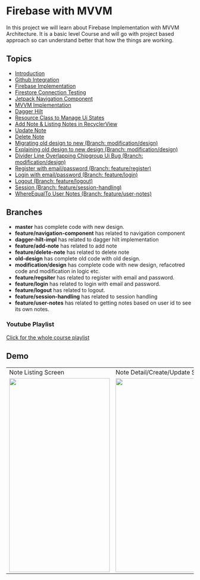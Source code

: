 # Firebase with MVVM

In this project we will learn about Firebase Implementation with MVVM Architecture. It is a basic level Course and will go with project based approach so can understand better that how the things are working.

## Topics

- [Introduction](https://www.youtube.com/watch?v=MNomjZf-8C8&list=PLIIWAqaTrNlg7q0cfajkBj8OwG60qpBVL&index=1&t=71s)
- [Github Integration](https://www.youtube.com/watch?v=-os2YCijeIA&list=PLIIWAqaTrNlg7q0cfajkBj8OwG60qpBVL&index=2)
- [Firebase Implementation](https://www.youtube.com/watch?v=jNrSNyNGskg&list=PLIIWAqaTrNlg7q0cfajkBj8OwG60qpBVL&index=3) 
- [Firestore Connection Testing](https://www.youtube.com/watch?v=vSFCqzc2dF8&list=PLIIWAqaTrNlg7q0cfajkBj8OwG60qpBVL&index=4)
- [Jetpack Navigation Component](https://www.youtube.com/watch?v=tOYHlI_by64&list=PLIIWAqaTrNlg7q0cfajkBj8OwG60qpBVL&index=5)
- [MVVM Implementation](https://www.youtube.com/watch?v=jy8QzgW1oYk&list=PLIIWAqaTrNlg7q0cfajkBj8OwG60qpBVL&index=7)
- [Dagger Hilt](https://www.youtube.com/watch?v=K65IyCMUbZg&list=PLIIWAqaTrNlg7q0cfajkBj8OwG60qpBVL&index=8)
- [Resource Class to Manage Ui States](https://www.youtube.com/watch?v=kv1YWtl9ILM&list=PLIIWAqaTrNlg7q0cfajkBj8OwG60qpBVL&index=9)
- [Add Note & Listing Notes in RecyclerView](https://www.youtube.com/watch?v=7ZNk87k441U&list=PLIIWAqaTrNlg7q0cfajkBj8OwG60qpBVL&index=10)
- [Update Note](https://www.youtube.com/watch?v=oHvPmOEKpjc&list=PLIIWAqaTrNlg7q0cfajkBj8OwG60qpBVL&index=11)
- [Delete Note](https://www.youtube.com/watch?v=ngvPIiDRRv0&list=PLIIWAqaTrNlg7q0cfajkBj8OwG60qpBVL&index=12)
- [Migrating old design to new (Branch: modification/design)](https://www.youtube.com/watch?v=DYCWfCOohsQ&list=PLIIWAqaTrNlg7q0cfajkBj8OwG60qpBVL&index=14)
- [Explaining old design to new design (Branch: modification/design)](https://www.youtube.com/watch?v=dDvcGichH04&list=PLIIWAqaTrNlg7q0cfajkBj8OwG60qpBVL&index=15)
- [Divider Line Overlapping Chipgroup Ui Bug (Branch: modification/design)](https://www.youtube.com/watch?v=T9mk9ivhIOw&list=PLIIWAqaTrNlg7q0cfajkBj8OwG60qpBVL&index=16)
- [Register with email/password (Branch: feature/register)](https://www.youtube.com/watch?v=xsEDL0Y3Ays&list=PLIIWAqaTrNlg7q0cfajkBj8OwG60qpBVL&index=17)
- [Login with email/password (Branch: feature/login)](https://www.youtube.com/watch?v=r48IHaYEJTk&list=PLIIWAqaTrNlg7q0cfajkBj8OwG60qpBVL&index=18)
- [Logout (Branch: feature/logout)](https://www.youtube.com/watch?v=uUMFHZEzGQE)
- [Session (Branch: feature/session-handling)](https://youtu.be/uP2R6Trij4A)
- [WhereEqualTo User Notes (Branch: feature/user-notes)](https://youtu.be/UWPz6344gb0)


## Branches
- **master** has complete code with new design.
- **feature/navigation-component** has related to navigation component
- **dagger-hilt-impl** has related to dagger hilt implementation
- **feature/add-note** has related to add note
- **feature/delete-note** has related to delete note
- **old-design** has complete old code with old design.
- **modification/design** has complete code with new design, refacotred code and modification in logic etc.
- **feature/regsiter** has related to register with email and password.
- **feature/login** has related to login with email and password.
- **feature/logout** has related to logout.
- **feature/session-handling** has related to session handling
- **feature/user-notes** has related to getting notes based on user id to see its own notes.

### Youtube Playlist
[Click for the whole course playlist](https://www.youtube.com/playlist?list=PLIIWAqaTrNlg7q0cfajkBj8OwG60qpBVL)

## Demo

<table>
  <tr>
    <td>Note Listing Screen</td>
     <td>Note Detail/Create/Update Screen</td>
  </tr>
  <tr>
    <td><img src="https://github.com/shahzadafridi/FirebaseWithMVVM/blob/master/note-taking-listing.jpg" width=270 height=520></td>
    <td><img src="https://github.com/shahzadafridi/FirebaseWithMVVM/blob/master/note-taking-detail.jpg" width=270 height=520></td>
  </tr>
 </table>




